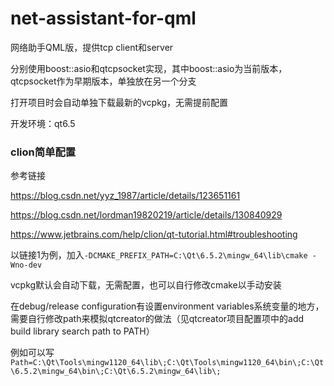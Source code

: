 # net-assistant-for-qml

网络助手QML版，提供tcp client和server

分别使用boost::asio和qtcpsocket实现，其中boost::asio为当前版本，qtcpsocket作为早期版本，单独放在另一个分支

打开项目时会自动单独下载最新的vcpkg，无需提前配置

开发环境：qt6.5



### clion简单配置

参考链接

https://blog.csdn.net/yyz_1987/article/details/123651161

https://blog.csdn.net/lordman19820219/article/details/130840929

https://www.jetbrains.com/help/clion/qt-tutorial.html#troubleshooting

以链接1为例，加入`-DCMAKE_PREFIX_PATH=C:\Qt\6.5.2\mingw_64\lib\cmake -Wno-dev`

vcpkg默认会自动下载，无需配置，也可以自行修改cmake以手动安装

在debug/release configuration有设置environment variables系统变量的地方，需要自行修改path来模拟qtcreator的做法（见qtcreator项目配置项中的add build library search path to PATH）

例如可以写`Path=C:\Qt\Tools\mingw1120_64\lib\;C:\Qt\Tools\mingw1120_64\bin\;C:\Qt\6.5.2\mingw_64\bin\;C:\Qt\6.5.2\mingw_64\lib\;`

